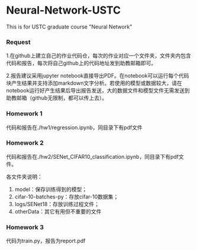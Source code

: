 # Neural-Network-USTC
This is for USTC graduate course "Neural Network"

### Request

1.在github上建立自己的作业代码仓，每次的作业对应一个文件夹，文件夹内包含代码和报告，每次将自己github上的代码地址发到助教邮箱即可。

2.报告建议采用jupyter notebook直接导出PDF。在notebook可以运行每个代码块产生结果并支持添加markdown文字分析。若使用的模型或数据较大，请在notebook运行好产生结果后导出报告发送，大的数据文件和模型文件无需发送到助教邮箱（github无限制，都可以传上去）。

### Homework 1
代码和报告在./hw1/regression.ipynb，同目录下有pdf文件

### Homework 2
代码和报告在./hw2/SENet_CIFAR10_classification.ipynb，同目录下有pdf文件。

各文件夹说明：

1. model：保存训练得到的模型；
2. cifar-10-batches-py：存放cifar-10数据集；
3. logs/SENet18：存放训练过程文件；
4. otherData：其它有用但不重要的文件

### Homework 3
代码为train.py，报告为report.pdf
